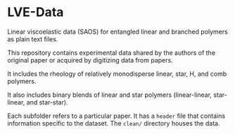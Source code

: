 # LVE-Data
Linear viscoelastic data (SAOS) for entangled linear and branched polymers as plain text files.

This repository contains experimental data shared by the authors of the original paper or acquired by digitizing data from papers.

It includes the rheology of relatively monodisperse linear, star, H, and comb polymers.

It also includes binary blends of linear and star polymers (linear-linear, star-linear, and star-star).

Each subfolder refers to a particular paper. It has a `header` file that contains information specific to the dataset. The `clean/` directory houses the data.

